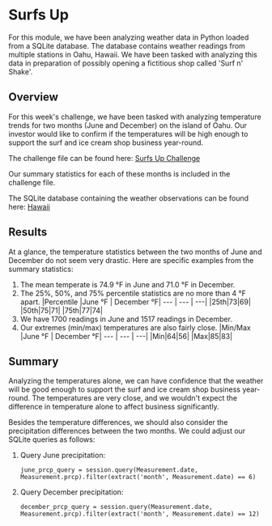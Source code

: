 # Surfs Up
For this module, we have been analyzing weather data in Python loaded from a SQLite database. The database contains weather readings from multiple stations in Oahu, Hawaii. We have been tasked with analyzing this data in preparation of possibly opening a fictitious shop called 'Surf n' Shake'.

## Overview
For this week's challenge, we have been tasked with analyzing temperature trends for two months (June and December) on the island of Oahu. Our investor would like to confirm if the temperatures will be high enough to support the surf and ice cream shop business year-round.

The challenge file can be found here: [Surfs Up Challenge](SurfsUp_Challenge.ipynb)

Our summary statistics for each of these months is included in the challenge file.

The SQLite database containing the weather observations can be found here: [Hawaii](hawaii.sqlite)

## Results
At a glance, the temperature statistics between the two months of June and December do not seem very drastic. Here are specific examples from the summary statistics:
1. The mean temperate is 74.9 °F in June and 71.0 °F in December.
2. The 25%, 50%, and 75% percentile statistics are no more than 4 °F apart.
   |Percentile |June °F  | December °F|
   --- | --- | ---|
   |25th|73|69|
   |50th|75|71|
   |75th|77|74|
3. We have 1700 readings in June and 1517 readings in December.
4. Our extremes (min/max) temperatures are also fairly close.
   |Min/Max |June °F  | December °F|
   --- | --- | ---|
   |Min|64|56|
   |Max|85|83|

## Summary
Analyzing the temperatures alone, we can have confidence that the weather will be good enough to support the surf and ice cream shop business year-round. The temperatures are very close, and we wouldn't expect the difference in temperature alone to affect business significantly.

Besides the temperature differences, we should also consider the precipitation differences between the two months. We could adjust our SQLite queries as follows:
1. Query June precipitation:

   ```june_prcp_query = session.query(Measurement.date, Measurement.prcp).filter(extract('month', Measurement.date) == 6)```
2. Query December precipitation:

   ```december_prcp_query = session.query(Measurement.date, Measurement.prcp).filter(extract('month', Measurement.date) == 12)```
   
